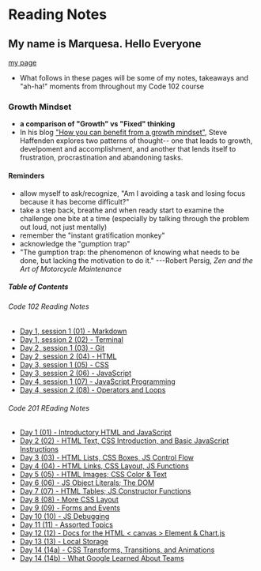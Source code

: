 # Reading Notes

## My name is Marquesa. Hello Everyone

[my page](https://github.com/MarquesaAsmussen)

- What follows in these pages will be some of my notes, takeaways and "ah-ha!" moments from throughout my Code 102 course

### Growth Mindset

- **a comparison of "Growth" vs "Fixed" thinking**
- In his blog ["How you can benefit from a growth mindset"](https://www.atlassian.com/blog/inside-atlassian/growth-mindset), Steve Haffenden explores two patterns of thought-- one that leads to growth, develpoment and accomplishment, and another that lends itself to frustration, procrastination and abandoning tasks.

#### Reminders

- allow myself to ask/recognize, "Am I avoiding a task and losing focus because it has become difficult?"
- take a step back, breathe and when ready start to examine the challenge one bite at a time (especially by talking through the problem out loud, not just mentally)
- remember the "instant gratification monkey"
- acknowledge the "gumption trap"
- "The gumption trap: the phenomenon of knowing what needs to be done, but lacking the motivation to do it."
---Robert Persig, *Zen and the Art of Motorcycle Maintenance*

##### Table of Contents

###### Code 102 Reading Notes

- [Day 1, session 1 (01) - Markdown](markdown.md)
- [Day 1, session 2 (02) - Terminal](terminal.md)
- [Day 2, session 1 (03) - Git](git-intro.md)
- [Day 2, session 2 (04) - HTML](HTML.md)
- [Day 3, session 1 (05) - CSS](CSS.md)
- [Day 3, session 2 (06) - JavaScript](javascript-intro.md)
- [Day 4, session 1 (07) - JavaScript Programming](javascript-programming.md)
- [Day 4, session 2 (08) - Operators and Loops](operators-and-loops.md)

###### Code 201 REading Notes

- [Day 1 (01) - Introductory HTML and JavaScript](class-01.md)
- [Day 2 (02) - HTML Text, CSS Introduction, and Basic JavaScript Instructions](html-css-js.md)
- [Day 3 (03) - HTML Lists, CSS Boxes, JS Control Flow](lists-boxes-flow.md)
- [Day 4 (04) - HTML Links, CSS Layout, JS Functions](links-layout-functions.md)
- [Day 5 (05) - HTML Images; CSS Color & Text](css-color-text.md)
- [Day 6 (06) - JS Object Literals; The DOM](literals-dom.md)
- [Day 7 (07) - HTML Tables; JS Constructor Functions](class-07.md)
- [Day 8 (08) - More CSS Layout](more-css-layout.md)
- [Day 9 (09) - Forms and Events](forms-events.md)
- [Day 10 (10) - JS Debugging](js-debugging.md)
- [Day 11 (11) - Assorted Topics](assorted-topics.md)
- [Day 12 (12) - Docs for the HTML < canvas > Element & Chart.js](docs-canvas-chart.md)
- [Day 13 (13) - Local Storage](local-storage.md)
- [Day 14 (14a) - CSS Transforms, Transitions, and Animations](transforms-transitions-animations.md)
- [Day 14 (14b) - What Google Learned About Teams](what-google-learned.md)
